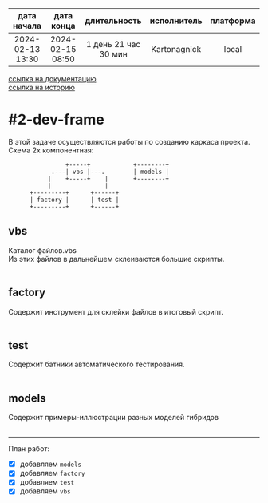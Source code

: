 |   дата начала    |    дата конца    |     длительность     | исполнитель  | платформа |
|:----------------:|:----------------:|:--------------------:|:------------:|:---------:|
| 2024-02-13 13:30 | 2024-02-15 08:50 | 1 день 21 час 30 мин | Kartonagnick |   local   |

[ссылка на документацию](../docs.md)  
[ссылка на историю](../history.md#-v002-dev)  

#2-dev-frame
============
В этой задаче осуществляются работы по созданию каркаса проекта.  
Схема 2х компонентная:  

```
                +-----+            +--------+
            .---| vbs |---.        | models |
           |    +-----+    |       +--------+
           |               |
      +---------+      +------+
      | factory |      | test |
      +---------+      +------+
```

vbs
---
Каталог файлов.vbs  
Из этих файлов в дальнейшем склеиваются большие скрипты.  
<br/>

factory
-------
Содержит инструмент для склейки файлов в итоговый скрипт.  
<br/>

test
----
Содержит батники автоматического тестирования.  
<br/>

models
------
Содержит примеры-иллюстрации разных моделей гибридов  
<br/>

--------------------------------------------------------------------------------

План работ:  
  - [x] добавляем `models`  
  - [x] добавляем `factory`  
  - [x] добавляем `test`  
  - [x] добавляем `vbs`  
